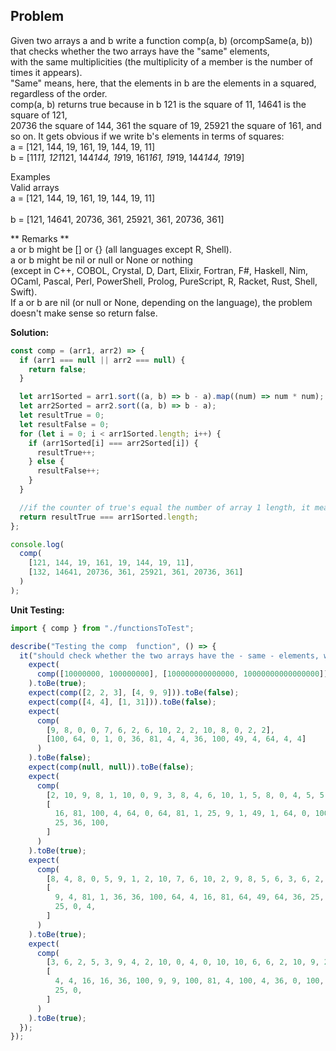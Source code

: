 ## Problem

Given two arrays a and b write a function comp(a, b) (orcompSame(a, b)) <br/> 
that checks whether the two arrays have the "same" elements, <br/>
 with the same multiplicities (the multiplicity of a member is the number of times it appears). <br/> 
 "Same" means, here, that the elements in b are the elements in a squared, regardless of the order. <br/>
comp(a, b) returns true because in b 121 is the square of 11, 14641 is the square of 121, <br/> 
 20736 the square of 144, 361 the square of 19, 25921 the square of 161, and so on. It gets obvious if we write b's elements in terms of squares: <br/>
a = [121, 144, 19, 161, 19, 144, 19, 11]  <br/>
b = [11*11, 121*121, 144*144, 19*19, 161*161, 19*19, 144*144, 19*19] <br/>

Examples <br/>
Valid arrays <br/>
a = [121, 144, 19, 161, 19, 144, 19, 11] <br/>  
b = [121, 14641, 20736, 361, 25921, 361, 20736, 361] <br/>

** Remarks ** <br/>
a or b might be [] or {} (all languages except R, Shell). <br/>
a or b might be nil or null or None or nothing  <br/>
(except in C++, COBOL, Crystal, D, Dart, Elixir, Fortran, F#, Haskell, Nim, OCaml, Pascal, Perl, PowerShell, Prolog, PureScript, R, Racket, Rust, Shell, Swift). <br/>
If a or b are nil (or null or None, depending on the language), the problem doesn't make sense so return false. <br/>

**Solution:**

```javascript
const comp = (arr1, arr2) => {
  if (arr1 === null || arr2 === null) {
    return false;
  }

  let arr1Sorted = arr1.sort((a, b) => b - a).map((num) => num * num);
  let arr2Sorted = arr2.sort((a, b) => b - a);
  let resultTrue = 0;
  let resultFalse = 0;
  for (let i = 0; i < arr1Sorted.length; i++) {
    if (arr1Sorted[i] === arr2Sorted[i]) {
      resultTrue++;
    } else {
      resultFalse++;
    }
  }

  //if the counter of true's equal the number of array 1 length, it means all of the elements are true
  return resultTrue === arr1Sorted.length;
};

console.log(
  comp(
    [121, 144, 19, 161, 19, 144, 19, 11],
    [132, 14641, 20736, 361, 25921, 361, 20736, 361]
  )
);
```

**Unit Testing:**

```javascript
import { comp } from "./functionsToTest";

describe("Testing the comp  function", () => {
  it("should check whether the two arrays have the - same - elements, with the same multiplicities", () => {
    expect(
      comp([10000000, 100000000], [100000000000000, 10000000000000000])
    ).toBe(true);
    expect(comp([2, 2, 3], [4, 9, 9])).toBe(false);
    expect(comp([4, 4], [1, 31])).toBe(false);
    expect(
      comp(
        [9, 8, 0, 0, 7, 6, 2, 6, 10, 2, 2, 10, 8, 0, 2, 2],
        [100, 64, 0, 1, 0, 36, 81, 4, 4, 36, 100, 49, 4, 64, 4, 4]
      )
    ).toBe(false);
    expect(comp(null, null)).toBe(false);
    expect(
      comp(
        [2, 10, 9, 8, 1, 10, 0, 9, 3, 8, 4, 6, 10, 1, 5, 8, 0, 4, 5, 5, 7, 1],
        [
          16, 81, 100, 4, 64, 0, 64, 81, 1, 25, 9, 1, 49, 1, 64, 0, 100, 16, 25,
          25, 36, 100,
        ]
      )
    ).toBe(true);
    expect(
      comp(
        [8, 4, 8, 0, 5, 9, 1, 2, 10, 7, 6, 10, 2, 9, 8, 5, 6, 3, 6, 2, 6],
        [
          9, 4, 81, 1, 36, 36, 100, 64, 4, 16, 81, 64, 49, 64, 36, 25, 100, 36,
          25, 0, 4,
        ]
      )
    ).toBe(true);
    expect(
      comp(
        [3, 6, 2, 5, 3, 9, 4, 2, 10, 0, 4, 0, 10, 10, 6, 6, 2, 10, 9, 2],
        [
          4, 4, 16, 16, 36, 100, 9, 9, 100, 81, 4, 100, 4, 36, 0, 100, 36, 81,
          25, 0,
        ]
      )
    ).toBe(true);
  });
});
```

